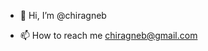 - 👋 Hi, I’m @chiragneb



- 📫 How to reach me chiragneb@gmail.com   







<!---
chiragneb/chiragneb is a ✨ special ✨ repository because its `README.md` (this file) appears on your GitHub profile.
You can click the Preview link to take a look at your changes.
--->
